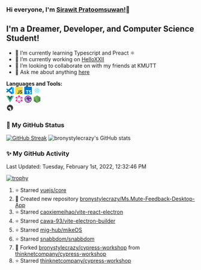 ### Hi everyone, I'm [Sirawit Pratoomsuwan!](https://bronystylecrazy.github.io)👋

## I'm a Dreamer, Developer, and Computer Science Student!

- 🌱 I’m currently learning Typescript and Preact ⚛️
- 🔭 I’m currently working on [HelloXXII](https://github.com/CSSIT21/HelloXXII)
- 👯 I’m looking to collaborate on with my friends at KMUTT
- 💬 Ask me about anything [here](https://github.com/bronystylecrazy/bronystylecrazy/issues)

**Languages and Tools:**  
<code><img height="20" src="https://raw.githubusercontent.com/github/explore/80688e429a7d4ef2fca1e82350fe8e3517d3494d/topics/visual-studio-code/visual-studio-code.png"></code>
<code><img height="20" src="https://raw.githubusercontent.com/github/explore/80688e429a7d4ef2fca1e82350fe8e3517d3494d/topics/javascript/javascript.png"></code>
<code><img height="20" src="https://raw.githubusercontent.com/github/explore/80688e429a7d4ef2fca1e82350fe8e3517d3494d/topics/typescript/typescript.png"></code>
<code><img height="20" src="https://raw.githubusercontent.com/github/explore/80688e429a7d4ef2fca1e82350fe8e3517d3494d/topics/react/react.png"></code>
<code>
<img height="20" src="https://raw.githubusercontent.com/github/explore/80688e429a7d4ef2fca1e82350fe8e3517d3494d/topics/vue/vue.png"></code>
<code><img height="20" src="https://raw.githubusercontent.com/github/explore/5c058a388828bb5fde0bcafd4bc867b5bb3f26f3/topics/graphql/graphql.png"></code>
<code><img height="20" src="https://raw.githubusercontent.com/github/explore/e94815998e4e0713912fed477a1f346ec04c3da2/topics/gatsby/gatsby.png"></code>
<code><img height="20" src="https://raw.githubusercontent.com/github/explore/80688e429a7d4ef2fca1e82350fe8e3517d3494d/topics/nodejs/nodejs.png"></code>
<code>
<img height="20" src="https://raw.githubusercontent.com/github/explore/361e2821e2dea67711cde99c9c40ed357061cf27/topics/deno/deno.png"></code>    

### 🎉 My GitHub Status
[![GitHub Streak](https://github-readme-streak-stats.herokuapp.com/?user=bronystylecrazy&theme=radical&hide_border=true)](https://git.io/streak-stats)
![bronystylecrazy's GitHub stats](https://github-readme-stats.vercel.app/api?username=bronystylecrazy&show_icons=true&theme=radical&hide_border=true)

### ✨ My GitHub Activity
<!--RECENT_ACTIVITY:last_update-->
Last Updated: Tuesday, February 1st, 2022, 12:32:46 PM
<!--RECENT_ACTIVITY:last_update_end-->
[![trophy](https://github-profile-trophy.vercel.app/?username=bronystylecrazy&theme=juicyfresh&no-frame=true&margin-w=10)](https://github.com/ryo-ma/github-profile-trophy)
<!--RECENT_ACTIVITY:start-->
1. ⭐ Starred [vuejs/core](https://github.com/vuejs/core)
2. 📔 Created new repository [bronystylecrazy/Ms.Mute-Feedback-Desktop-App](https://github.com/bronystylecrazy/Ms.Mute-Feedback-Desktop-App)
3. ⭐ Starred [caoxiemeihao/vite-react-electron](https://github.com/caoxiemeihao/vite-react-electron)
4. ⭐ Starred [cawa-93/vite-electron-builder](https://github.com/cawa-93/vite-electron-builder)
5. ⭐ Starred [mig-hub/mikeOS](https://github.com/mig-hub/mikeOS)
6. ⭐ Starred [snabbdom/snabbdom](https://github.com/snabbdom/snabbdom)
7. 🔱 Forked [bronystylecrazy/cypress-workshop](https://github.com/bronystylecrazy/cypress-workshop) from [thinknetcompany/cypress-workshop](https://github.com/thinknetcompany/cypress-workshop)
8. ⭐ Starred [thinknetcompany/cypress-workshop](https://github.com/thinknetcompany/cypress-workshop)
<!--RECENT_ACTIVITY:end-->
